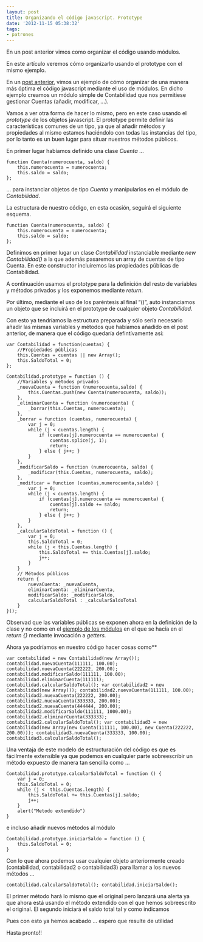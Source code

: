 ```yaml
---
layout: post
title: Organizando el código javascript. Prototype
date: '2012-11-15 05:38:32'
tags:
- patrones
---
```



En un post anterior vimos como organizar el código usando módulos.

En este artículo veremos cómo organizarlo usando el prototype con el mismo ejemplo.

En un [post anterior](http://www.yagoperez.com/Post/GetPostByCode/organizando_el_codigo_javascript_modulos), vimos un ejemplo de cómo organizar de una manera más óptima el código javascript mediante el uso de módulos. En dicho ejemplo creamos un módulo simple de Contabilidad que nos permitiese gestionar Cuentas (añadir, modificar, …).

Vamos a ver otra forma de hacer lo mismo, pero en este caso usando el *prototype* de los objetos javascript. El prototype permite definir las características comunes de un tipo, ya que al añadir métodos y propiedades al mismo estamos haciéndolo con todas las instancias del tipo, por lo tanto es un buen lugar para situar nuestros métodos públicos.

En primer lugar habíamos definido una clase *Cuenta* …

```language-javascript
function Cuenta(numerocuenta, saldo) {
    this.numerocuenta = numerocuenta;
    this.saldo = saldo;
};
```

… para instanciar objetos de tipo *Cuenta* y manipularlos en el módulo de *Contabilidad*.

La estructura de nuestro código, en esta ocasión, seguirá el siguiente esquema.

```language-javascript
function Cuenta(numerocuenta, saldo) {
    this.numerocuenta = numerocuenta;
    this.saldo = saldo;
};
```

Definimos en primer lugar un clase *Contabilidad* instanciable mediante *new Contabilidad()* a la que además pasaremos un array de cuentas de tipo Cuenta. En este constructor incluiremos las propiedades públicas de Contabilidad.

A continuación usamos el prototype para la definición del resto de variables y métodos privados y los exponemos mediante *return*.

Por último, mediante el uso de los paréntesis al final “()”, auto instanciamos un objeto que se incluirá en el prototype de cualquier objeto *Contabilidad*.

Con esto ya tendríamos la estructura preparada y sólo sería necesario añadir las mismas variables y métodos que habíamos añadido en el post anterior, de manera que el código quedaría defintívamente así:

```language-javascript
var Contabilidad = function(cuentas) {
    //Propiedades públicas
    this.Cuentas = cuentas || new Array();
    this.SaldoTotal = 0;
};

Contabilidad.prototype = function () {
    //Variables y métodos privados
    _nuevaCuenta = function (numerocuenta,saldo) {
        this.Cuentas.push(new Cuenta(numerocuenta, saldo));
    },
    _eliminarCuenta = function (numerocuenta) {
        _borrar(this.Cuentas, numerocuenta);
    },
    _borrar = function (cuentas, numerocuenta) {
        var j = 0;
        while (j < cuentas.length) {
            if (cuentas[j].numerocuenta == numerocuenta) {
                cuentas.splice(j, 1);
                return;
            } else { j++; }
        }
    },
    _modificarSaldo = function (numerocuenta, saldo) {
        _modificar(this.Cuentas, numerocuenta, saldo);
    },
    _modificar = function (cuentas,numerocuenta,saldo) {
        var j = 0;
        while (j < cuentas.length) {
            if (cuentas[j].numerocuenta == numerocuenta) {
                cuentas[j].saldo += saldo;
                return;
            } else { j++; }
        }
    },
    _calcularSaldoTotal = function () {
        var j = 0;
        this.SaldoTotal = 0;
        while (j < this.Cuentas.length) {
            this.SaldoTotal += this.Cuentas[j].saldo;
            j++;
        }
    }
    // Métodos públicos
    return {
        nuevaCuenta: _nuevaCuenta,
        eliminarCuenta: _eliminarCuenta,
        modificarSaldo: _modificarSaldo,
        calcularSaldoTotal : _calcularSaldoTotal
    }
}();
```

Observad que las variables públicas se exponen ahora en la definición de la clase y no como en el [ejemplo de los módulos](http://www.yagoperez.com/Post/GetPostByCode/organizando_el_codigo_javascript_modulos) en el que se hacía en el *return {}* mediante invocación a *getters.*

Ahora ya podríamos en nuestro código hacer cosas como**

```language-javascript
var contabilidad = new Contabilidad(new Array()); contabilidad.nuevaCuenta(111111, 100.00); contabilidad.nuevaCuenta(222222, 200.00); contabilidad.modificarSaldo(111111, 100.00); contabilidad.eliminarCuenta(111111); contabilidad.calcularSaldoTotal(); var contabilidad2 = new Contabilidad(new Array()); contabilidad2.nuevaCuenta(111111, 100.00); contabilidad2.nuevaCuenta(222222, 200.00); contabilidad2.nuevaCuenta(333333, 200.00); contabilidad2.nuevaCuenta(444444, 200.00); contabilidad2.modificarSaldo(111111, 1000.00); contabilidad2.eliminarCuenta(333333); contabilidad2.calcularSaldoTotal(); var contabilidad3 = new Contabilidad(new Array(new Cuenta(111111, 100.00), new Cuenta(222222, 200.00))); contabilidad3.nuevaCuenta(333333, 100.00); contabilidad3.calcularSaldoTotal();
```

Una ventaja de este modelo de estructuración del código es que es fácilmente extensible ya que podemos en cualquier parte sobreescribir un método expuesto de manera tan sencilla como ...

```language-javascript
Contabilidad.prototype.calcularSaldoTotal = function () {
    var j = 0;
    this.SaldoTotal = 0;
    while (j <  this.Cuentas.length) {
        this.SaldoTotal += this.Cuentas[j].saldo;
        j++;
    }
    alert("Metodo extendido")
}
```

e incluso añadir nuevos métodos al módulo

```language-javascript
Contabilidad.prototype.iniciarSaldo = function () {    
    this.SaldoTotal = 0;
}
```

Con lo que ahora podemos usar cualquier objeto anteriormente creado (contabilidad, contabilidad2 o contabilidad3) para llamar a los nuevos métodos ...

```language-javascript
contabilidad.calcularSaldoTotal(); contabilidad.iniciarSaldo();
```

El primer método hará lo mismo que el original pero lanzará una alerta ya que ahora está usando el método extendido con el que hemos sobreescrito el original. El segundo iniciará el saldo total tal y como indicamos

Pues con esto ya hemos acabado ... espero que resulte de utilidad

Hasta pronto!!


